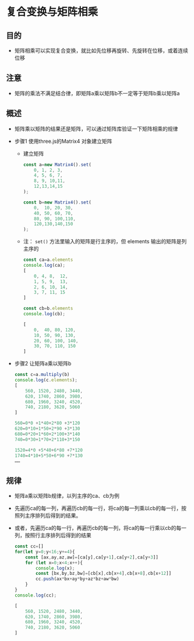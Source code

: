 # 复合变换与矩阵相乘

## 目的

+ 矩阵相乘可以实现复合变换，就比如先位移再旋转、先旋转在位移，或着连续位移

## 注意

+ 矩阵的乘法不满足结合律，即矩阵a乘以矩阵b不一定等于矩阵b乘以矩阵a

## 概述

+ 矩阵乘以矩阵的结果还是矩阵，可以通过矩阵库验证一下矩阵相乘的规律

+ 步骤1 使用three.js的Matrix4 对象建立矩阵

  + 建立矩阵

    ```js
    const a=new Matrix4().set(
        0, 1, 2, 3,
        4, 5, 6, 7,
        8, 9, 10,11,
        12,13,14,15
    );

    const b=new Matrix4().set(
        0,  10, 20, 30,
        40, 50, 60, 70,
        80, 90, 100,110,
        120,130,140,150
    );
    ```

  + 注： `set()` 方法里输入的矩阵是行主序的，但 elements 输出的矩阵是列主序的


    ```js
    const ca=a.elements
    console.log(ca);
    [
        0, 4, 8,  12,
        1, 5, 9,  13,
        2, 6, 10, 14,
        3, 7, 11, 15
    ]
    ```

    ```js
    const cb=b.elements
    console.log(cb);

    [
        0,  40, 80, 120,
        10, 50, 90, 130,
        20, 60, 100, 140,
        30, 70, 110, 150
    ]
    ```

+ 步骤2 让矩阵a乘以矩阵b

  ```js
  const c=a.multiply(b)
  console.log(c.elements);
  [
      560, 1520, 2480, 3440,
      620, 1740, 2860, 3980,
      680, 1960, 3240, 4520,
      740, 2180, 3620, 5060
  ]

  560=0*0 +1*40+2*80 +3*120
  620=0*10+1*50+2*90 +3*130
  680=0*20+1*60+2*100+3*140
  740=0*30+1*70+2*110+3*150

  1520=4*0 +5*40+6*80 +7*120
  1740=4*10+5*50+6*90 +7*130
  ……
  ```

## 规律

+ 矩阵a乘以矩阵b规律，以列主序的ca、cb为例
+ 先遍历ca的每一列，再遍历cb的每一行，将ca的每一列乘以cb的每一行，按照列主序排列后得到的结果。

+ 或者，先遍历ca的每一行，再遍历cb的每一列，将ca的每一行乘以cb的每一列，按照行主序排列后得到的结果

  ```js
  const cc=[]
  for(let y=0;y<16;y+=4){
      const [ax,ay,az,aw]=[ca[y],ca[y+1],ca[y+2],ca[y+3]]
      for (let x=0;x<4;x++){
          console.log(x);
          const [bx,by,bz,bw]=[cb[x],cb[x+4],cb[x+8],cb[x+12]]
          cc.push(ax*bx+ay*by+az*bz+aw*bw)
      }
  }
  console.log(cc);

  [
      560, 1520, 2480, 3440,
      620, 1740, 2860, 3980,
      680, 1960, 3240, 4520,
      740, 2180, 3620, 5060
  ]

  ```
